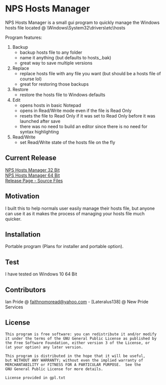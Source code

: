 # NPS Hosts Manager
NPS Hosts Manager is a small gui program to quickly manage the Windows hosts file
located @ \Windows\System32\drivers\etc\hosts

Program features:

1. Backup
	- backup hosts file to any folder
	- name it anything (but defaults to hosts_<date>.bak)
	- great way to save multiple versions
1. Replace
	- replace hosts file with any file you want (but should be a hosts file of course lol)
	- great for restoring those backups
1. Restore
	- restore the hosts file to Windows defaults
1. Edit
	- opens hosts in basic Notepad
	- opens in Read/Write mode even if the file is Read Only
	- resets the file to Read Only if it was set to Read Only before it was launched after save
	- there was no need to build an editor since there is no need for syntax highlighting
1. Read/Write
	- set Read/Write state of the hosts file on the fly
	
## Current Release
[NPS Hosts Manager 32 Bit]()<br />
[NPS Hosts Manager 64 Bit]()<br />
[Release Page - Source Files]()

## Motivation

I built this to help normals user easily manage their hosts file, but anyone can use it as it makes the process of managing your hosts file much quicker. 

## Installation

Portable program (Plans for installer and portable option).


## Test
I have tested on Windows 10 64 Bit

## Contributors

Ian Pride @ faithnomoread@yahoo.com - [Lateralus138] @ New Pride Services 

## License

	This program is free software: you can redistribute it and/or modify
    it under the terms of the GNU General Public License as published by
    the Free Software Foundation, either version 3 of the License, or
    (at your option) any later version.

    This program is distributed in the hope that it will be useful,
    but WITHOUT ANY WARRANTY; without even the implied warranty of
    MERCHANTABILITY or FITNESS FOR A PARTICULAR PURPOSE.  See the
    GNU General Public License for more details.

	License provided in gpl.txt

